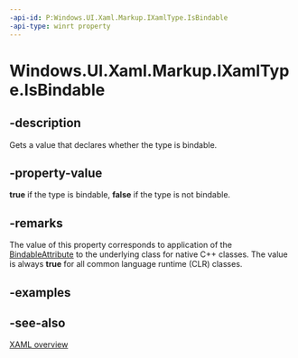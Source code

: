 ```yaml
---
-api-id: P:Windows.UI.Xaml.Markup.IXamlType.IsBindable
-api-type: winrt property
---
```


<!-- Property syntax
public bool IsBindable { get; }
-->

# Windows.UI.Xaml.Markup.IXamlType.IsBindable

## -description
Gets a value that declares whether the type is bindable.



## -property-value
**true** if the type is bindable, **false** if the type is not bindable.

## -remarks
The value of this property corresponds to application of the [BindableAttribute](../windows.ui.xaml.data/bindableattribute.md) to the underlying class for native C++ classes. The value is always **true** for all common language runtime (CLR) classes.

## -examples

## -see-also
[XAML overview](/windows/uwp/xaml-platform/xaml-overview)
